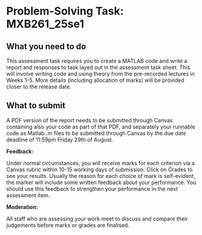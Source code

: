 # Problem-Solving Task: MXB261_25se1

## What you need to do

This assessment task requires you to create a MATLAB code and write a report and responses to task layed out in the assessment task sheet. This will involve writing code and using theory from the pre-recorded lectures in Weeks 1-5. More details (including allocation of marks) will be provided closer to the release date.

## What to submit

A PDF version of the report needs to be submitted through Canvas containing also your code as part of that PDF, and separately your runnable code as Matlab .m files to be submitted through Canvas by the due date deadline of 11:59pm Friday 29th of August. 

**Feedback:**

Under normal circumstances, you will receive marks for each criterion via a Canvas rubric within 10-15 working days of submission. Click on Grades to see your results. Usually the reason for each choice of mark is self-evident, the marker will include some written feedback about your performance. You should use this feedback to strengthen your performance in the next assessment item.  

**Moderation:**

All staff who are assessing your work meet to discuss and compare their judgements before marks or grades are finalised.